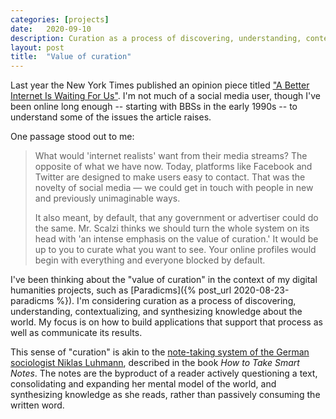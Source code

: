```yaml
---
categories: [projects]
date:   2020-09-10
description: Curation as a process of discovering, understanding, contextualizing, and synthesizing knowledge about the world
layout: post
title:  "Value of curation"
---
```


Last year the New York Times published an opinion piece titled ["A Better Internet Is Waiting For Us"](https://www.nytimes.com/interactive/2019/11/30/opinion/social-media-future.html). I'm not much of a social media user, though I've been online long enough -- starting with BBSs in the early 1990s -- to understand some of the issues the article raises.

One passage stood out to me:

> What would 'internet realists' want from their media streams? The opposite of what we have now. Today, platforms like Facebook and Twitter are designed to make users easy to contact. That was the novelty of social media — we could get in touch with people in new and previously unimaginable ways.
>
> It also meant, by default, that any government or advertiser could do the same. Mr. Scalzi thinks we should turn the whole system on its head with 'an intense emphasis on the value of curation.' It would be up to you to curate what you want to see. Your online profiles would begin with everything and everyone blocked by default.

I've been thinking about the "value of curation" in the context of my digital humanities projects, such as [Paradicms]({% post_url 2020-08-23-paradicms %}). I'm considering curation as a process of discovering, understanding, contextualizing, and synthesizing knowledge about the world. My focus is on how to build applications that support that process as well as communicate its results.

This sense of "curation" is akin to the [note-taking system of the German sociologist Niklas Luhmann](https://takesmartnotes.com/), described in the book _How to Take Smart Notes_. The notes are the byproduct of a reader actively questioning a text, consolidating and expanding her mental model of the world, and synthesizing knowledge as she reads, rather than passively consuming the written word.
